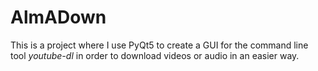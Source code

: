 # AlmADown
This is a project where I use PyQt5 to create a GUI for the command line tool _youtube-dl_ in order to download videos or audio in an easier way.
